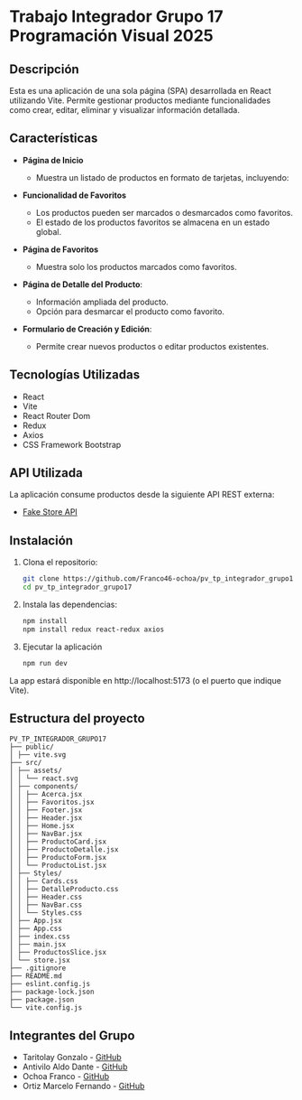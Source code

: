 # Trabajo Integrador Grupo 17 Programación Visual 2025

## Descripción

Esta es una aplicación de una sola página (SPA) desarrollada en React utilizando Vite. Permite gestionar productos mediante funcionalidades como crear, editar, eliminar y visualizar información detallada.

## Características

- **Página de Inicio**
   - Muestra un listado de productos en formato de tarjetas, incluyendo:

- **Funcionalidad de Favoritos**
   - Los productos pueden ser marcados o desmarcados como favoritos.
   - El estado de los productos favoritos se almacena en un estado global.

- **Página de Favoritos**
   - Muestra solo los productos marcados como favoritos.

- **Página de Detalle del Producto**: 
   - Información ampliada del producto.
   - Opción para desmarcar el producto como favorito.

- **Formulario de Creación y Edición**: 
   - Permite crear nuevos productos o editar productos existentes.

## Tecnologías Utilizadas

- React
- Vite
- React Router Dom
- Redux
- Axios
- CSS Framework Bootstrap

## API Utilizada

La aplicación consume productos desde la siguiente API REST externa:

- [Fake Store API](https://fakestoreapi.com/products)

## Instalación

1. Clona el repositorio:
   ```bash
   git clone https://github.com/Franco46-ochoa/pv_tp_integrador_grupo17
   cd pv_tp_integrador_grupo17

   
2. Instala las dependencias:
    ```bash
    npm install
    npm install redux react-redux axios
    
3. Ejecutar la aplicación
    ```bash
    npm run dev
    
La app estará disponible en http://localhost:5173 (o el puerto que indique Vite).

## Estructura del proyecto
```
PV_TP_INTEGRADOR_GRUPO17
├── public/
│ ├── vite.svg
├── src/
│ ├── assets/
│ │ └── react.svg
│ ├── components/
│ │ ├── Acerca.jsx
│ │ ├── Favoritos.jsx
│ │ ├── Footer.jsx
│ │ ├── Header.jsx
│ │ ├── Home.jsx
│ │ ├── NavBar.jsx
│ │ ├── ProductoCard.jsx
│ │ ├── ProductoDetalle.jsx
│ │ ├── ProductoForm.jsx
│ │ └── ProductoList.jsx
│ ├── Styles/
│ │ ├── Cards.css
│ │ ├── DetalleProducto.css
│ │ ├── Header.css
│ │ ├── NavBar.css
│ │ └── Styles.css
│ ├── App.jsx
│ ├── App.css
│ ├── index.css
│ ├── main.jsx
│ ├── ProductosSlice.jsx
│ └── store.jsx
├── .gitignore
├── README.md
├── eslint.config.js
├── package-lock.json
├── package.json
└── vite.config.js
```

## Integrantes del Grupo

- Taritolay Gonzalo - [GitHub](https://github.com/GonzaTaritolay)
- Antivilo Aldo Dante - [GitHub](https://github.com/AldoDante)
- Ochoa Franco - [GitHub](https://github.com/Franco46-ochoa)
- Ortiz Marcelo Fernando - [GitHub](https://github.com/marceortiz)
